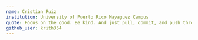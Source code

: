 ```yaml
---
name: Cristian Ruiz
institution: University of Puerto Rico Mayaguez Campus
quote: Focus on the good. Be kind. And just pull, commit, and push through.
github_user: krith354
---
```

